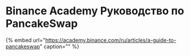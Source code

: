 # Binance Academy Руководство по PancakeSwap

{% embed url="https://academy.binance.com/ru/articles/a-guide-to-pancakeswap" caption="" %}

